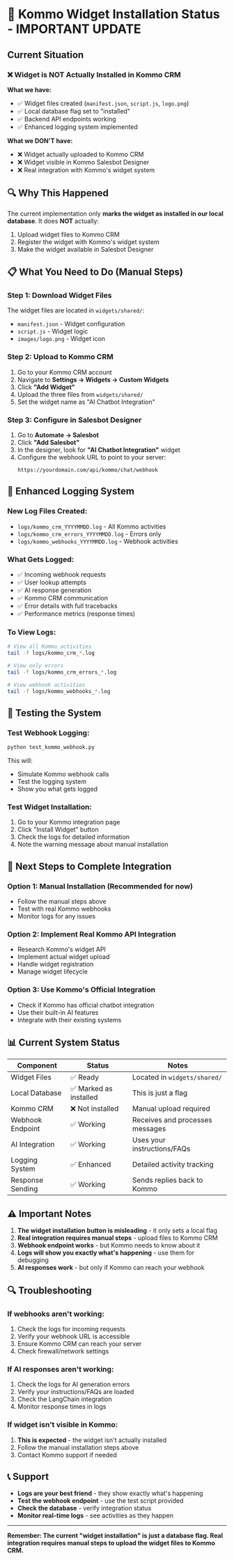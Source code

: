 # 🚨 Kommo Widget Installation Status - IMPORTANT UPDATE

## **Current Situation**

### **❌ Widget is NOT Actually Installed in Kommo CRM**

**What we have:**
- ✅ Widget files created (`manifest.json`, `script.js`, `logo.png`)
- ✅ Local database flag set to "installed"
- ✅ Backend API endpoints working
- ✅ Enhanced logging system implemented

**What we DON'T have:**
- ❌ Widget actually uploaded to Kommo CRM
- ❌ Widget visible in Kommo Salesbot Designer
- ❌ Real integration with Kommo's widget system

## **🔍 Why This Happened**

The current implementation only **marks the widget as installed in our local database**. It does **NOT** actually:

1. Upload widget files to Kommo CRM
2. Register the widget with Kommo's widget system
3. Make the widget available in Salesbot Designer

## **📋 What You Need to Do (Manual Steps)**

### **Step 1: Download Widget Files**
The widget files are located in `widgets/shared/`:
- `manifest.json` - Widget configuration
- `script.js` - Widget logic
- `images/logo.png` - Widget icon

### **Step 2: Upload to Kommo CRM**
1. Go to your Kommo CRM account
2. Navigate to **Settings → Widgets → Custom Widgets**
3. Click **"Add Widget"**
4. Upload the three files from `widgets/shared/`
5. Set the widget name as "AI Chatbot Integration"

### **Step 3: Configure in Salesbot Designer**
1. Go to **Automate → Salesbot**
2. Click **"Add Salesbot"**
3. In the designer, look for **"AI Chatbot Integration"** widget
4. Configure the webhook URL to point to your server:
   ```
   https://yourdomain.com/api/kommo/chat/webhook
   ```

## **🔧 Enhanced Logging System**

### **New Log Files Created:**
- `logs/kommo_crm_YYYYMMDD.log` - All Kommo activities
- `logs/kommo_crm_errors_YYYYMMDD.log` - Errors only
- `logs/kommo_webhooks_YYYYMMDD.log` - Webhook activities

### **What Gets Logged:**
- ✅ Incoming webhook requests
- ✅ User lookup attempts
- ✅ AI response generation
- ✅ Kommo CRM communication
- ✅ Error details with full tracebacks
- ✅ Performance metrics (response times)

### **To View Logs:**
```bash
# View all Kommo activities
tail -f logs/kommo_crm_*.log

# View only errors
tail -f logs/kommo_crm_errors_*.log

# View webhook activities
tail -f logs/kommo_webhooks_*.log
```

## **🧪 Testing the System**

### **Test Webhook Logging:**
```bash
python test_kommo_webhook.py
```

This will:
- Simulate Kommo webhook calls
- Test the logging system
- Show you what gets logged

### **Test Widget Installation:**
1. Go to your Kommo integration page
2. Click "Install Widget" button
3. Check the logs for detailed information
4. Note the warning message about manual installation

## **🚀 Next Steps to Complete Integration**

### **Option 1: Manual Installation (Recommended for now)**
- Follow the manual steps above
- Test with real Kommo webhooks
- Monitor logs for any issues

### **Option 2: Implement Real Kommo API Integration**
- Research Kommo's widget API
- Implement actual widget upload
- Handle widget registration
- Manage widget lifecycle

### **Option 3: Use Kommo's Official Integration**
- Check if Kommo has official chatbot integration
- Use their built-in AI features
- Integrate with their existing systems

## **📊 Current System Status**

| Component | Status | Notes |
|-----------|--------|-------|
| Widget Files | ✅ Ready | Located in `widgets/shared/` |
| Local Database | ✅ Marked as installed | This is just a flag |
| Kommo CRM | ❌ Not installed | Manual upload required |
| Webhook Endpoint | ✅ Working | Receives and processes messages |
| AI Integration | ✅ Working | Uses your instructions/FAQs |
| Logging System | ✅ Enhanced | Detailed activity tracking |
| Response Sending | ✅ Working | Sends replies back to Kommo |

## **⚠️ Important Notes**

1. **The widget installation button is misleading** - it only sets a local flag
2. **Real integration requires manual steps** - upload files to Kommo CRM
3. **Webhook endpoint works** - but Kommo needs to know about it
4. **Logs will show you exactly what's happening** - use them for debugging
5. **AI responses work** - but only if Kommo can reach your webhook

## **🔍 Troubleshooting**

### **If webhooks aren't working:**
1. Check the logs for incoming requests
2. Verify your webhook URL is accessible
3. Ensure Kommo CRM can reach your server
4. Check firewall/network settings

### **If AI responses aren't working:**
1. Check the logs for AI generation errors
2. Verify your instructions/FAQs are loaded
3. Check the LangChain integration
4. Monitor response times in logs

### **If widget isn't visible in Kommo:**
1. **This is expected** - the widget isn't actually installed
2. Follow the manual installation steps above
3. Contact Kommo support if needed

## **📞 Support**

- **Logs are your best friend** - they show exactly what's happening
- **Test the webhook endpoint** - use the test script provided
- **Check the database** - verify integration status
- **Monitor real-time logs** - see activities as they happen

---

**Remember: The current "widget installation" is just a database flag. Real integration requires manual steps to upload the widget files to Kommo CRM.**
